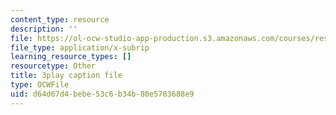 ```yaml
---
content_type: resource
description: ''
file: https://ol-ocw-studio-app-production.s3.amazonaws.com/courses/res-18-006-calculus-revisited-single-variable-calculus-fall-2010/d64d67d4bebe53c6b34b80e5703688e9_4Ywsdc6pCOk.vtt
file_type: application/x-subrip
learning_resource_types: []
resourcetype: Other
title: 3play caption file
type: OCWFile
uid: d64d67d4-bebe-53c6-b34b-80e5703688e9
---
```

